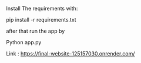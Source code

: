 Install The requirements with:

pip install -r requirements.txt

after that run the app by 

Python app.py


Link : https://final-website-125157030.onrender.com/
